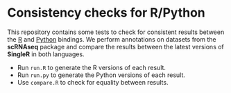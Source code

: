 # Consistency checks for R/Python

This repository contains some tests to check for consistent results between the [R](https://github.com/SingleR-inc/SingleR) and [Python](https://github.com/SingleR-inc/singler-py) bindings.
We perform annotations on datasets from the **scRNAseq** package and compare the results between the latest versions of **SingleR** in both languages.

- Run `run.R` to generate the R versions of each result.
- Run `run.py` to generate the Python versions of each result.
- Use `compare.R` to check for equality between results.
